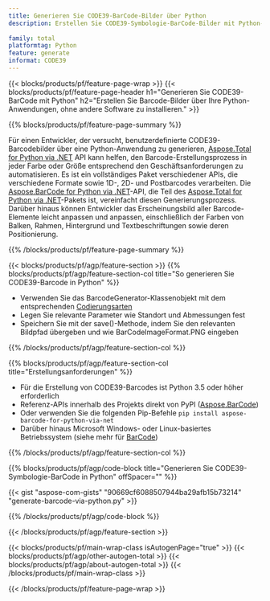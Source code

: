```yaml
---
title: Generieren Sie CODE39-BarCode-Bilder über Python
description: Erstellen Sie CODE39-Symbologie-BarCode-Bilder mit Python-Anwendungen, ohne andere Software zu verwenden. 
 
family: total
platformtag: Python
feature: generate
informat: CODE39
---
```

{{< blocks/products/pf/feature-page-wrap >}}
{{< blocks/products/pf/feature-page-header h1="Generieren Sie CODE39-BarCode mit Python" h2="Erstellen Sie Barcode-Bilder über Ihre Python-Anwendungen, ohne andere Software zu installieren." >}}

{{% blocks/products/pf/feature-page-summary %}}

Für einen Entwickler, der versucht, benutzerdefinierte CODE39-Barcodebilder über eine Python-Anwendung zu generieren, [Aspose.Total for Python via .NET](https://products.aspose.com/total/python-net/) API kann helfen, den Barcode-Erstellungsprozess in jeder Farbe oder Größe entsprechend den Geschäftsanforderungen zu automatisieren. Es ist ein vollständiges Paket verschiedener APIs, die verschiedene Formate sowie 1D-, 2D- und Postbarcodes verarbeiten. Die [Aspose.BarCode for Python via .NET](https://products.aspose.com/barcode/python-net/)-API, die Teil des [Aspose.Total for Python via .NET](https://products.aspose.com/total/python-net/)-Pakets ist, vereinfacht diesen Generierungsprozess. Darüber hinaus können Entwickler das Erscheinungsbild aller Barcode-Elemente leicht anpassen und anpassen, einschließlich der Farben von Balken, Rahmen, Hintergrund und Textbeschriftungen sowie deren Positionierung.

{{% /blocks/products/pf/feature-page-summary %}}

{{< blocks/products/pf/agp/feature-section >}}
{{% blocks/products/pf/agp/feature-section-col title="So generieren Sie CODE39-Barcode in Python" %}}

- Verwenden Sie das BarcodeGenerator-Klassenobjekt mit dem entsprechenden [Codierungsarten](https://docs.aspose.com/barcode/python-net/api-reference/aspose.barcode.generation/#enumerations)
- Legen Sie relevante Parameter wie Standort und Abmessungen fest
- Speichern Sie mit der save()-Methode, indem Sie den relevanten Bildpfad übergeben und wie BarCodeImageFormat.PNG eingeben

{{% /blocks/products/pf/agp/feature-section-col %}}

{{% blocks/products/pf/agp/feature-section-col title="Erstellungsanforderungen" %}}

- Für die Erstellung von CODE39-Barcodes ist Python 3.5 oder höher erforderlich
- Referenz-APIs innerhalb des Projekts direkt von PyPI ([Aspose.BarCode](https://pypi.org/project/aspose-barcode-for-python-via-net/)) 
- Oder verwenden Sie die folgenden Pip-Befehle ```pip install aspose-barcode-for-python-via-net``` 
- Darüber hinaus Microsoft Windows- oder Linux-basiertes Betriebssystem (siehe mehr für [BarCode](https://docs.aspose.com/barcode/python-net/system-requirements/)) 

{{% /blocks/products/pf/agp/feature-section-col %}}

{{% blocks/products/pf/agp/code-block title="Generieren Sie CODE39-Symbologie-BarCode in Python" offSpacer="" %}}

{{< gist "aspose-com-gists" "90669cf6088507944ba29afb15b73214" "generate-barcode-via-python.py" >}}

{{% /blocks/products/pf/agp/code-block %}}

{{< /blocks/products/pf/agp/feature-section >}}

{{< blocks/products/pf/main-wrap-class isAutogenPage="true" >}}
{{< blocks/products/pf/agp/other-autogen-total >}}
{{< blocks/products/pf/agp/about-autogen-total >}}
{{< /blocks/products/pf/main-wrap-class >}}

{{< /blocks/products/pf/feature-page-wrap >}}